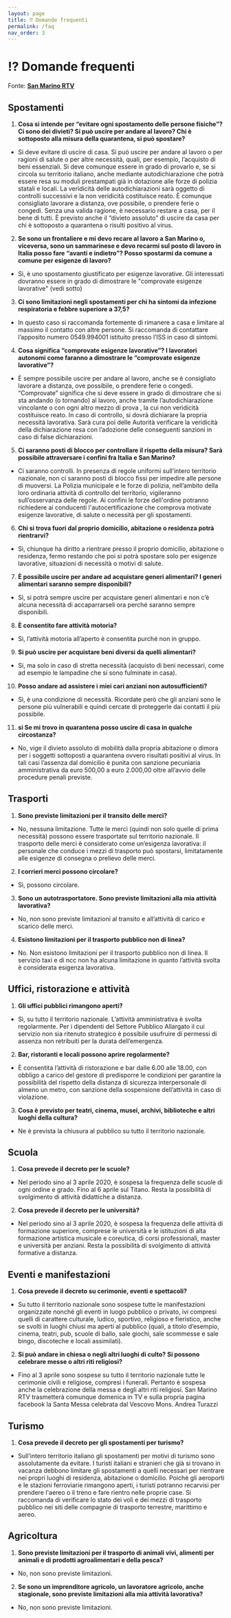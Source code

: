 ```yaml
---
layout: page
title: ⁉️ Domande frequenti
permalink: /faq
nav_order: 3
---
```


# ⁉️ Domande frequenti

Fonte: **[San Marino RTV][smrtv]**

## Spostamenti

1. **Cosa si intende per “evitare ogni spostamento delle persone fisiche”? Ci sono dei divieti? Si può uscire per andare al lavoro? Chi è sottoposto alla misura della quarantena, si può spostare?** 
  - Si deve evitare di uscire di casa. Si può uscire per andare al lavoro o per ragioni di salute o per altre necessità, quali, per esempio, l’acquisto di beni essenziali. Si deve comunque essere in grado di provarlo e, se si circola su territorio italiano, anche mediante autodichiarazione che potrà essere resa su moduli prestampati già in dotazione alle forze di polizia statali e locali. La veridicità delle autodichiarazioni sarà oggetto di controlli successivi e la non veridicità costituisce reato. È comunque consigliato lavorare a distanza, ove possibile, o prendere ferie o congedi. Senza una valida ragione, è necessario restare a casa, per il bene di tutti. È previsto anche il “divieto assoluto” di uscire da casa per chi è sottoposto a quarantena o risulti positivo al virus.
2. **Se sono un frontaliere e mi devo recare al lavoro a San Marino o, viceversa, sono un sammarinese e devo recarmi sul posto di lavoro in Italia posso fare “avanti e indietro”? Posso spostarmi da comune a comune per esigenze di lavoro?**
  - Sì, è uno spostamento giustificato per esigenze lavorative. Gli interessati dovranno essere in grado di dimostrare le "comprovate esigenze lavorative" (vedi sotto) 
3. **Ci sono limitazioni negli spostamenti per chi ha sintomi da infezione respiratoria e febbre superiore a 37,5?**
  - In questo caso si raccomanda fortemente di rimanere a casa e limitare al massimo il contatto con altre persone. Si raccomanda di contattare l’apposito numero 0549.994001 istituito presso l’ISS in caso di sintomi. 
4. **Cosa significa “comprovate esigenze lavorative”? I lavoratori autonomi come faranno a dimostrare le “comprovate esigenze lavorative”?**
  - È sempre possibile uscire per andare al lavoro, anche se è consigliato lavorare a distanza, ove possibile, o prendere ferie o congedi. “Comprovate” significa che si deve essere in grado di dimostrare che si sta andando (o tornando) al lavoro, anche tramite l’autodichiarazione vincolante o con ogni altro mezzo di prova , la cui non veridicità costituisce reato. In caso di controllo, si dovrà dichiarare la propria necessità lavorativa. Sarà cura poi delle Autorità verificare la veridicità della dichiarazione resa con l’adozione delle conseguenti sanzioni in caso di false dichiarazioni.
5. **Ci saranno posti di blocco per controllare il rispetto della misura? Sarà possibile attraversare i confini fra Italia e San Marino?**
  - Ci saranno controlli. In presenza di regole uniformi sull’intero territorio nazionale, non ci saranno posti di blocco fissi per impedire alle persone di muoversi. La Polizia municipale e le forze di polizia, nell’ambito della loro ordinaria attività di controllo del territorio, vigileranno sull’osservanza delle regole. Ai confini le forze dell'ordine potranno richiedere ai conducenti l'autocertificazione che comprova motivate esigenze lavorative, di salute o necessità per gli spostamenti. 
6. **Chi si trova fuori dal proprio domicilio, abitazione o residenza potrà rientrarvi?**
  - Sì, chiunque ha diritto a rientrare presso il proprio domicilio, abitazione o residenza, fermo restando che poi si potrà spostare solo per esigenze lavorative, situazioni di necessità o motivi di salute. 
7. **È possibile uscire per andare ad acquistare generi alimentari? I generi alimentari saranno sempre disponibili?**
  - Sì, si potrà sempre uscire per acquistare generi alimentari e non c’è alcuna necessità di accaparrarseli ora perché saranno sempre disponibili. 
8. **È consentito fare attività motoria?**
  - Sì, l’attività motoria all’aperto è consentita purché non in gruppo. 
9. **Si può uscire per acquistare beni diversi da quelli alimentari?**
  - Si, ma solo in caso di stretta necessità (acquisto di beni necessari, come ad esempio le lampadine che si sono fulminate in casa).
10. **Posso andare ad assistere i miei cari anziani non autosufficienti?**
  - Sì, è una condizione di necessità. Ricordate però che gli anziani sono le persone più vulnerabili e quindi cercate di proteggerle dai contatti il più possibile.
11. **si Se mi trovo in quarantena posso uscire di casa in qualche circostanza?**
  - No, vige il divieto assoluto di mobilità dalla propria abitazione o dimora per i soggetti sottoposti a quarantena ovvero risultati positivi al virus. In tali casi l’assenza dal domicilio è punita con sanzione pecuniaria amministrativa da euro 500,00 a euro 2.000,00 oltre all’avvio delle procedure penali previste.

## Trasporti 

1. **Sono previste limitazioni per il transito delle merci?**
  - No, nessuna limitazione. Tutte le merci (quindi non solo quelle di prima necessità) possono essere trasportate sul territorio nazionale. Il trasporto delle merci è considerato come un’esigenza lavorativa: il personale che conduce i mezzi di trasporto può spostarsi, limitatamente alle esigenze di consegna o prelievo delle merci.
2. **I corrieri merci possono circolare?**
  - Sì, possono circolare.
3. **Sono un autotrasportatore. Sono previste limitazioni alla mia attività lavorativa?**
  - No, non sono previste limitazioni al transito e all’attività di carico e scarico delle merci. 
4. **Esistono limitazioni per il trasporto pubblico non di linea?**
  - No. Non esistono limitazioni per il trasporto pubblico non di linea. Il servizio taxi e di ncc non ha alcuna limitazione in quanto l’attività svolta è considerata esigenza lavorativa. 

## Uffici, ristorazione e attività

1. **Gli uffici pubblici rimangono aperti?**
  - Sì, su tutto il territorio nazionale. L’attività amministrativa è svolta regolarmente. Per i dipendenti del Settore Pubblico Allargato il cui servizio non sia ritenuto strategico è possibile usufruire di permessi di assenza non retribuiti per la durata dell’emergenza. 
2. **Bar, ristoranti e locali possono aprire regolarmente?**
  - È consentita l’attività di ristorazione e bar dalle 6.00 alle 18.00, con obbligo a carico del gestore di predisporre le condizioni per garantire la possibilità del rispetto della distanza di sicurezza interpersonale di almeno un metro, con sanzione della sospensione dell’attività in caso di violazione. 
3. **Cosa è previsto per teatri, cinema, musei, archivi, biblioteche e altri luoghi della cultura?**
  - Ne è prevista la chiusura al pubblico su tutto il territorio nazionale.

## Scuola

1. **Cosa prevede il decreto per le scuole?**
  - Nel periodo sino al 3 aprile 2020, è sospesa la frequenza delle scuole di ogni ordine e grado. Fino al 6 aprile sul Titano. Resta la possibilità di svolgimento di attività didattiche a distanza.
2. **Cosa prevede il decreto per le università?** 
  - Nel periodo sino al 3 aprile 2020, è sospesa la frequenza delle attività di formazione superiore, comprese le università e le istituzioni di alta formazione artistica musicale e coreutica, di corsi professionali, master e università per anziani. Resta la possibilità di svolgimento di attività formative a distanza.

## Eventi e manifestazioni

1. **Cosa prevede il decreto su cerimonie, eventi e spettacoli?**
  - Su tutto il territorio nazionale sono sospese tutte le manifestazioni organizzate nonché gli eventi in luogo pubblico o privato, ivi compresi quelli di carattere culturale, ludico, sportivo, religioso e fieristico, anche se svolti in luoghi chiusi ma aperti al pubblico (quali, a titolo d’esempio, cinema, teatri, pub, scuole di ballo, sale giochi, sale scommesse e sale bingo, discoteche e locali assimilati). 
2. **Si può andare in chiesa o negli altri luoghi di culto? Si possono celebrare messe o altri riti religiosi?**
  - Fino al 3 aprile sono sospese su tutto il territorio nazionale tutte le cerimonie civili e religiose, compresi i funerali. Pertanto è sospesa anche la celebrazione della messa e degli altri riti religiosi. San Marino RTV trasmetterà comunque domenica in TV e sulla propria pagina facebook la Santa Messa celebrata dal Vescovo Mons. Andrea Turazzi

## Turismo

1. **Cosa prevede il decreto per gli spostamenti per turismo?**
- Sull’intero territorio italiano gli spostamenti per motivi di turismo sono assolutamente da evitare. I turisti italiani e stranieri che già si trovano in vacanza debbono limitare gli spostamenti a quelli necessari per rientrare nei propri luoghi di residenza, abitazione o domicilio. Poiché gli aeroporti e le stazioni ferroviarie rimangono aperti, i turisti potranno recarvisi per prendere l'aereo o il treno e fare rientro nelle proprie case. Si raccomanda di verificare lo stato dei voli e dei mezzi di trasporto pubblico nei siti delle compagnie di trasporto terrestre, marittimo e aereo.

## Agricoltura
1. **Sono previste limitazioni per il trasporto di animali vivi, alimenti per animali e di prodotti agroalimentari e della pesca?**
  - No, non sono previste limitazioni.
2. **Se sono un imprenditore agricolo, un lavoratore agricolo, anche stagionale, sono previste limitazioni alla mia attività lavorativa?**
  - No, non sono previste limitazioni.


[smrtv]: https://www.sanmarinortv.sm/news/attualita-c4/coronavirus-cosa-fare-e-cosa-no-le-domande-piu-frequenti-a184858
